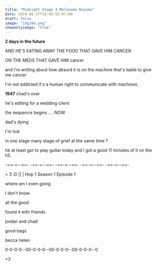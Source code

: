 ```yaml
---
title: "Midnight Stage 4 Melanoma Nipomo"
date: 2019-08-27T19:46:53-07:00
draft: false
image: "img/64.png"
showonlyimage: "true"
---
```



**2 days in the future**

AND HE'S EATING AWAY THE FOOD THAT GAVE HIM CANCER

ON THE MEDS THAT GAVE HIM cancer

and I'm writing about how absurd it is
on the machine that's liable to give me cancer

I'm not addicted it's a human right to communicate with machines.

**1947**
chad's over

he's editing for a wedding client

the sequence begins .... NOW

dad's dying

I'm lost

in one stage many stage of grief at the same time ?

he at least got to play guitar today and I got a good 11 minutes of it on the h5.

-==-=--==- -==-=--==- -==-=--==- -==-=--==- -==-=--==-

< 3 :D || | Hop 1 Season 1 Episode 1

where am I even going

I don't know

all the good

found it with friends

jordan and chad

good bags

becca helen

0-0-0-0--00-0-0-0--00-0-0-0--00-0-0-0--0

<3  
